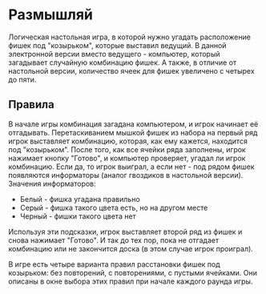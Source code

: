 # Размышляй

Логическая настольная игра, в которой нужно угадать расположение фишек под "козырьком", которые выставил ведущий. В данной электронной версии вместо ведущего - компьютер, который загадывает случайную комбинацию фишек. А также, в отличие от настольной версии, количество ячеек для фишек увеличено с четырех до пяти.

## Правила

В начале игры комбинация загадана компьютером, и игрок начинает её отгадывать. Перетаскиванием мышкой фишек из набора на первый ряд игрок выставляет комбинацию, которая, как ему кажется, находится под "козырьком". После того, как все ячейки ряда заполнены, игрок нажимает кнопку "Готово", и компьютер проверяет, угадал ли игрок комбинацию. Если да, то игрок выиграл, а если нет - под рядом фишек появляются информаторы (аналог гвоздиков в настольной версии).
Значения информаторов:
* Белый - фишка угадана правильно
* Серый - фишка такого цвета есть, но на другом месте
* Черный - фишки такого цвета нет

Используя эти подсказки, игрок выставляет второй ряд из фишек и снова нажимает "Готово". И так до тех пор, пока не отгадает комбинацию или не закончится доска (в этом случае игрок проиграл).

В игре есть четыре варианта правил расстановки фишек под козырьком: без повторений, с повторениями, с пустыми ячейками. Они описаны в окне выбора этих правил при начале каждого раунда игры.
